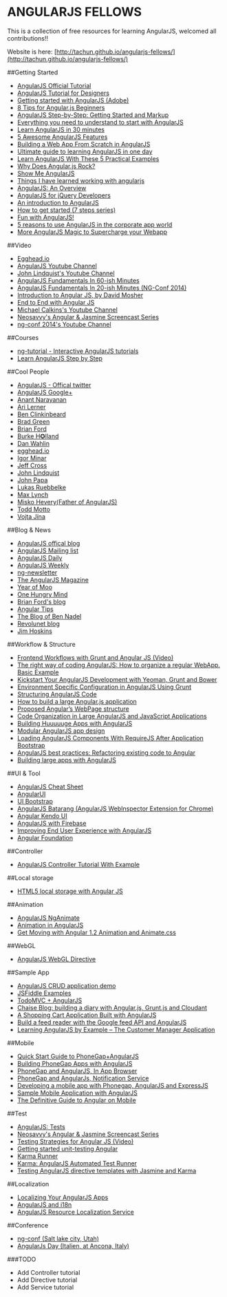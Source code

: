 ANGULARJS FELLOWS
===============

This is a collection of free resources for learning AngularJS, welcomed all contributions!!

Website is here:
[http://tachun.github.io/angularjs-fellows/](http://tachun.github.io/angularjs-fellows/)


##Getting Started
* [AngularJS Official Tutorial](http://docs.angularjs.org/tutorial/)
* [AngularJS Tutorial for Designers](https://medium.com/on-coding/8c7dc63ca65f)
* [Getting started with AngularJS (Adobe)](http://www.adobe.com/devnet/html5/articles/getting-started-with-angularjs.html)
* [8 Tips for Angular.js Beginners](http://vxtindia.com/blog/8-tips-for-angular-js-beginners/)
* [AngularJS Step-by-Step: Getting Started and Markup](http://blog.pluralsight.com/angular-step-by-step-getting-started-and-markup)
* [Everything you need to understand to start with AngularJS](http://stephanebegaudeau.tumblr.com/post/48776908163/everything-you-need-to-understand-to-start-with)
* [Learn AngularJS in 30 minutes](http://www.revillweb.com/tutorials/angularjs-in-30-minutes-angularjs-tutorial/)
* [5 Awesome AngularJS Features](http://net.tutsplus.com/tutorials/javascript-ajax/5-awesome-angularjs-features/)
* [Building a Web App From Scratch in AngularJS](http://net.tutsplus.com/tutorials/javascript-ajax/building-a-web-app-from-scratch-in-angularjs/)
* [Ultimate guide to learning AngularJS in one day](http://toddmotto.com/ultimate-guide-to-learning-angular-js-in-one-day/)
* [Learn AngularJS With These 5 Practical Examples](http://tutorialzine.com/2013/08/learn-angularjs-5-examples/)
* [Why Does Angular.js Rock?](http://angular-tips.com/blog/2013/08/why-does-angular-dot-js-rock/)
* [Show Me AngularJS](http://tekpub.com/products/angular)
* [Things I have learned working with angularjs](http://codigovivo.com/2013/06/09/what-to-know-to-be-an-expert-in-angularjs/)
* [AngularJS: An Overview](http://glennstovall.com/blog/2013/06/27/angularjs-an-overview/)
* [AngularJS for jQuery Developers](http://www.artandlogic.com/blog/2013/03/angularjs-for-jquery-developers/)
* [An introduction to AngularJS](http://www.webdesignerdepot.com/2013/04/an-introduction-to-angularjs/)
* [How to get started (7 steps series)](http://www.ng-newsletter.com/posts/beginner2expert-how_to_start.html)
* [Fun with AngularJS!](http://devgirl.org/2013/03/21/fun-with-angularjs/)
* [5 reasons to use AngularJS in the corporate app world](http://oscarvillarreal.com/2013/05/07/5-reasons-to-use-angularjs-in-the-corporate-app-world/)
* [More AngularJS Magic to Supercharge your Webapp](http://www.yearofmoo.com/2012/10/more-angularjs-magic-to-supercharge-your-webapp.html)


##Video
* [Egghead.io](http://egghead.io/)
* [AngularJS Youtube Channel](https://www.youtube.com/angularjs)
* [John Lindquist's Youtube Channel](https://www.youtube.com/user/johnlindquist)
* [AngularJS Fundamentals In 60-ish Minutes](http://www.youtube.com/watch?v=i9MHigUZKEM)
* [AngularJS Fundamentals In 20-ish Minutes (NG-Conf 2014)](http://www.youtube.com/watch?v=tnXO-i7944M)
* [Introduction to Angular JS, by David Mosher](http://www.youtube.com/watch?v=8ILQOFAgaXE)
* [End to End with Angular JS](http://www.youtube.com/watch?v=hqAyiqUs93c)
* [Michael Calkins's Youtube Channel](http://www.youtube.com/playlist?list=PLfLN8Jd9-DVEQ0-PEnVeeUYyO0yg28mhN)
* [Neosavvy's Angular & Jasmine Screencast Series](http://www.youtube.com/channel/UCdaEMffiYgTf_E7uTMxM4og/videos)
* [ng-conf 2014's Youtube Channel](http://www.youtube.com/user/ngconfvideos?feature=watch)

##Courses
* [ng-tutorial - Interactive AngularJS tutorials](http://ng-tutorial.mgechev.com/)
* [Learn AngularJS Step by Step](http://learnangularjs.blogspot.fr/)

##Cool People
* [AngularJS - Offical twitter](https://twitter.com/angularjs)
* [AngularJS Google+](https://plus.google.com/+AngularJS/posts)
* [Anant Narayanan](https://twitter.com/anantn)
* [Ari Lerner](https://twitter.com/auser)
* [Ben Clinkinbeard](https://twitter.com/bclinkinbeard)
* [Brad Green](https://twitter.com/bradlygreen)
* [Brian Ford](https://twitter.com/briantford)
* [Burke H✪lland](https://twitter.com/burkeholland)
* [Dan Wahlin](https://twitter.com/DanWahlin)
* [egghead.io](https://twitter.com/eggheadio)
* [Igor Minar](https://twitter.com/IgorMinar)
* [Jeff Cross](https://twitter.com/jeffbcross)
* [John Lindquist](https://twitter.com/johnlindquist)
* [John Papa](https://twitter.com/John_Papa)
* [Lukas Ruebbelke](https://twitter.com/simpulton)
* [Max Lynch](https://twitter.com/maxlynch)
* [Misko Hevery(Father of AngularJS)](https://twitter.com/mhevery)
* [Todd Motto](https://twitter.com/toddmotto)
* [Vojta Jína](https://twitter.com/vojtajina)

##Blog & News
* [AngularJS offical blog](http://blog.angularjs.org/)
* [AngularJS Mailing list](https://groups.google.com/forum/#!forum/angular)
* [AngularJS Daily](http://www.angularjsdaily.com/)
* [AngularJS Weekly](http://paper.li/RaminZamani/1366929635)
* [ng-newsletter](http://www.ng-newsletter.com/)
* [The AngularJS Magazine](https://flipboard.com/section/the-angularjs-magazine-bbIMWS)
* [Year of Moo](http://www.yearofmoo.com/)
* [One Hungry Mind](http://onehungrymind.com/)
* [Brian Ford's blog](http://briantford.com/blog/)
* [Angular Tips](http://angular-tips.com/)
* [The Blog of Ben Nadel](http://www.bennadel.com/)
* [Revolunet blog](http://blog.revolunet.com/)
* [Jim Hoskins](http://jimhoskins.com/blog/index.html)

##Workflow & Structure
* [Frontend Workflows with Grunt and Angular JS (Video)](http://www.youtube.com/watch?v=fSAgFxjFSqY)
* [The right way of coding AngularJS: How to organize a regular WebApp. Basic Example](http://www.blogeek.com.ar/2013/03/23/the-right-way-of-coding-angularjs-how-to-organize-a-regular-webapp/)
* [Kickstart Your AngularJS Development with Yeoman, Grunt and Bower](http://www.sitepoint.com/kickstart-your-angularjs-development-with-yeoman-grunt-and-bower/)
* [Environment Specific Configuration in AngularJS Using Grunt](http://newtriks.com/2013/11/29/environment-specific-configuration-in-angularjs-using-grunt/)
* [Structuring AngularJS Code](http://weblogs.asp.net/dwahlin/archive/2013/12/01/structuring-angularjs-code.aspx)
* [How to build a large Angular.js application](https://gocardless.com/blog/building-a-large-angular-application/)
* [Proposed Angular’s WebPage structure](http://www.blogeek.com.ar/2013/05/18/proposed-angulars-project-structure)
* [Code Organization in Large AngularJS and JavaScript Applications](http://cliffmeyers.com/blog/2013/4/21/code-organization-angularjs-javascript)
* [Building Huuuuuge Apps with AngularJS](http://briantford.com/blog/huuuuuge-angular-apps.html)
* [Modular AngularJS app design](http://clintberry.com/2013/modular-angularjs-application-design/)
* [Loading AngularJS Components With RequireJS After Application Bootstrap](http://www.bennadel.com/blog/2554-Loading-AngularJS-Components-With-RequireJS-After-Application-Bootstrap.htm)
* [AngularJS best practices: Refactoring existing code to Angular](http://codeutopia.net/blog/2013/12/27/angularjs-best-practices-refactoring-existing-code-to-angular/)
* [Building large apps with AngularJS](http://pseudobry.com/building-large-apps-with-angularjs.html)


##UI & Tool
* [AngularJS Cheat Sheet](http://www.cheatography.com/proloser/cheat-sheets/angularjs/)
* [AngularUI](http://angular-ui.github.io/)
* [UI Bootstrap](http://angular-ui.github.io/bootstrap/)
* [AngularJS Batarang (AngularJS WebInspector Extension for Chrome)](https://github.com/angular/angularjs-batarang)
* [Angular Kendo UI](http://kendo-labs.github.io/angular-kendo/#/)
* [AngularJS with Firebase](https://www.firebase.com/quickstart/angularjs.html)
* [Improving End User Experience with AngularJS](http://blog.thousandeyes.com/improving-end-user-experience-with-angularjs/)
* [Angular Foundation](http://madmimi.github.io/angular-foundation/)


##Controller
* [AngularJS Controller Tutorial With Example](http://viralpatel.net/blogs/angularjs-controller-tutorial/)


##Local storage
* [HTML5 local storage with Angular JS](http://www.amitavroy.com/justread/content/articles/html5-local-storage-angular-js)

##Animation
* [AngularJS NgAnimate](http://www.nganimate.org/)
* [Animation in AngularJS](http://www.yearofmoo.com/2013/04/animation-in-angularjs.html)
* [Get Moving with Angular 1.2 Animation and Animate.css](http://www.divshot.com/blog/tips-and-tricks/angular-1-2-and-animate-css/)

##WebGL
* [AngularJS WebGL Directive](http://winkervsbecks.github.io/angularWebglDirective/)

##Sample App
* [AngularJS CRUD application demo](https://github.com/angular-app/angular-app)
* [JSFiddle Examples](http://todomvc.com/architecture-examples/angularjs/#/)
* [TodoMVC + AngularJS](http://todomvc.com/architecture-examples/angularjs/#/)
* [Chaise Blog: building a diary with Angular.js, Grunt.js and Cloudant](https://cloudant.com/blog/chaise-blog-building-a-diary-with-angular-js-grunt-js-and-cloudant/)
* [A Shopping Cart Application Built with AngularJS](http://www.codeproject.com/Articles/576246/A-Shopping-Cart-Application-Built-with-AngularJS)
* [Build a feed reader with the Google feed API and AngularJS](ttp://www.codeproject.com/Articles/576246/A-Shopping-Cart-Application-Built-with-AngularJS)
* [Learning AngularJS by Example – The Customer Manager Application](http://weblogs.asp.net/dwahlin/archive/2013/10/25/learning-angularjs-by-example-the-customer-manager-application.aspx)


##Mobile
* [Quick Start Guide to PhoneGap+AngularJS](http://devgirl.org/2013/06/10/quick-start-guide-phonegap-and-angularjs/)
* [Building PhoneGap Apps with AngularJS](http://briantford.com/blog/angular-phonegap.html)
* [PhoneGap and AngularJS, In App Browser](http://tech.pro/tutorial/1357/phonegap-and-angularjs-in-app-browser)
* [PhoneGap and AngularJs, Notification Service](http://tech.pro/tutorial/1349/phonegap-and-angularjs-notification-service)
* [Developing a mobile app with Phonegap, AngularJS and ExpressJS](http://abou-kone.com/2013/07/17/developing-a-mobile-app-with-phonegap-angularjs-and-expressjs-part-i/)
* [Sample Mobile Application with AngularJS](http://coenraets.org/blog/2013/11/sample-mobile-application-with-angularjs/)
* [The Definitive Guide to Angular on Mobile](http://www.ng-newsletter.com.s3-website-us-east-1.amazonaws.com/posts/angular-on-mobile.html)

##Test
* [AngularJS: Tests](http://dailyjs.com/2013/05/16/angularjs-5/)
* [Neosavvy's Angular & Jasmine Screencast Series](http://www.youtube.com/channel/UCdaEMffiYgTf_E7uTMxM4og/videos)
* [Testing Strategies for Angular JS (Video)](http://www.youtube.com/watch?v=UYVcY9EJcRs)
* [Getting started unit-testing Angular](http://www.ng-newsletter.com/advent2013/#!/day/19)
* [Karma Runner](http://karma-runner.github.io/0.10/index.html)
* [Karma: AngularJS Automated Test Runner](https://blogs.oracle.com/geertjan/entry/karma_angularjs_with_netbeans_ide)
* [Testing AngularJS directive templates with Jasmine and Karma](http://daginge.com/technology/2013/12/14/testing-angular-templates-with-jasmine-and-karma/)

##Localization
* [Localizing Your AngularJS Apps](http://codingsmackdown.tv/blog/2013/04/23/localizing-your-angularjs-apps-update/)
* [AngularJS and i18n](https://coderwall.com/p/uyrtpq)
* [AngularJS Resource Localization Service](https://github.com/lavinjj/angularjs-localizationservice)

##Conference
* [ng-conf (Salt lake city, Utah)](http://ng-conf.org/)
* [AngularJs Day (Italien, at Ancona, Italy)](http://angularjsday.it/)



###TODO
* Add Controller tutorial
* Add Directive tutorial
* Add Service tutorial